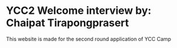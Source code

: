 # YCC2 Welcome interview by: Chaipat Tirapongprasert

This website is made for the second round application of YCC Camp
